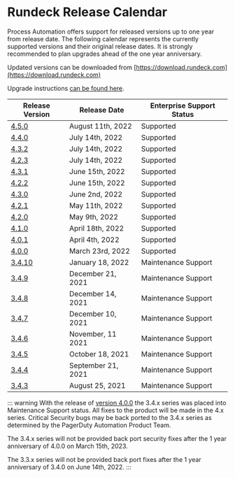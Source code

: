 # Rundeck Release Calendar

Process Automation offers support for released versions up to one year from release date.  The following calendar represents the currently supported versions and their original release dates.  It is strongly recommended to plan upgrades ahead of the one year anniversary.

Updated versions can be downloaded from [https://download.rundeck.com](https://download.rundeck.com)

Upgrade instructions [can be found here](/upgrading/).


| Release Version | Release Date      | Enterprise Support Status |
|-----------------|-------------------|---------------------------|
| [4.5.0](/history/4_x/version-4.5.0.md) | August 11th, 2022 | Supported |
| [4.4.0](/history/4_x/version-4.4.0.md) | July 14th, 2022 | Supported |
| [4.3.2](/history/4_x/version-4.3.2.md) | July 14th, 2022 | Supported |
| [4.2.3](/history/4_x/version-4.2.3.md) | July 14th, 2022 | Supported |
| [4.3.1](/history/4_x/version-4.3.1.md) | June 15th, 2022 | Supported |
| [4.2.2](/history/4_x/version-4.2.2.md) | June 15th, 2022 | Supported |
| [4.3.0](/history/4_x/version-4.3.0.md) | June 2nd, 2022 | Supported |
| [4.2.1](/history/4_x/version-4.2.1.md) | May 11th, 2022 | Supported |
| [4.2.0](/history/4_x/version-4.2.0.md) | May 9th, 2022 | Supported |
| [4.1.0](/history/4_x/version-4.1.0.md) | April 18th, 2022 | Supported |
| [4.0.1](/history/4_x/version-4.0.1.md) | April 4th, 2022 | Supported |
| [4.0.0](/history/4_x/version-4.0.0.md) | March 23rd, 2022 | Supported |
| [3.4.10](/history/3_4_x/version-3.4.10.md) | January 18, 2022 | Maintenance Support |
| [3.4.9](/history/3_4_x/version-3.4.9.md) | December 21, 2021 | Maintenance Support |
| [3.4.8](/history/3_4_x/version-3.4.8.md) | December 14, 2021 | Maintenance Support |
| [3.4.7](/history/3_4_x/version-3.4.7.md) | December 10, 2021 | Maintenance Support |
| [3.4.6](/history/3_4_x/version-3.4.6.md) | November, 11 2021 | Maintenance Support |
| [3.4.5](/history/3_4_x/version-3.4.5.md) | October 18, 2021 | Maintenance Support |
| [3.4.4](/history/3_4_x/version-3.4.4.md) | September 21, 2021 | Maintenance Support |
| [3.4.3](/history/3_4_x/version-3.4.3.md) | August 25, 2021 | Maintenance Support |


::: warning
With the release of [version 4.0.0](4_x/version-4.0.0.html) the 3.4.x series was placed into Maintenance Support status. All fixes to the product will be made in the 4.x series.  Critical Security bugs may be back ported to the 3.4.x series as determined by the PagerDuty Automation Product Team.

The 3.4.x series will not be provided back port security fixes after the 1 year anniversary of 4.0.0 on March 15th, 2023.

The 3.3.x series will not be provided back port fixes after the 1 year anniversary of 3.4.0 on June 14th, 2022.
:::
